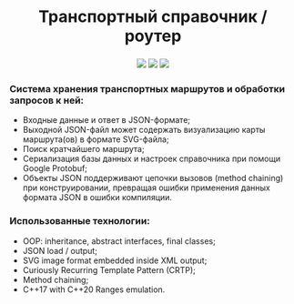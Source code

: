 <h1 align="center">Транспортный справочник / роутер</h1>
<h3 align="center"><img src="https://img.shields.io/badge/c++-%2300599C.svg?style=for-the-badge&logo=c%2B%2B&logoColor=white"> <img src="https://img.shields.io/badge/Visual%20Studio-5C2D91.svg?style=for-the-badge&logo=visual-studio&logoColor=white"> <img src="https://img.shields.io/badge/git-%23F05033.svg?style=for-the-badge&logo=git&logoColor=white"></h3>
<h3>Система хранения транспортных маршрутов и обработки запросов к ней:</h3>
<ul>
  <li>Входные данные и ответ в JSON-формате;</li>
  <li>Выходной JSON-файл может содержать визуализацию карты маршрута(ов) в формате SVG-файла;</li>
  <li>Поиск кратчайшего маршрута;</li>
  <li>Сериализация базы данных и настроек справочника при помощи Google Protobuf;</li>
  <li>Объекты JSON поддерживают цепочки вызовов (method chaining) при конструировании, превращая ошибки применения данных формата JSON в ошибки компиляции.</li>
</ul>
<h3>Использованные технологии:</h3>
<ul>
  <li>OOP: inheritance, abstract interfaces, final classes;</li>
  <li>JSON load / output;</li>
  <li>SVG image format embedded inside XML output;</li>
  <li>Curiously Recurring Template Pattern (CRTP);</li>
  <li>Method chaining;</li>
  <li>C++17 with С++20 Ranges emulation.</li>
</ul>
